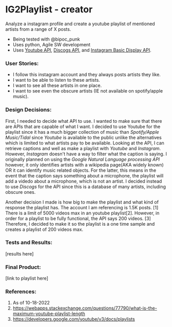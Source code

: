 # IG2Playlist - creator
Analyze a instagram profile and create a youtube playlist of mentioned artists from a range of X posts. 
- Being tested with @bipoc_punk
- Uses python, Agile SW development
- Uses [Youtube API](https://developers.google.com/youtube/v3/guides/implementation/playlists), [Discogs API](https://python3-discogs-client.readthedocs.io/en/latest/about.html), and [Instagram Basic Display API](https://developers.facebook.com/docs/instagram-basic-display-api/).

### User Stories: 
- I follow this instagram account and they always posts artists they like. 
- I want to be able to listen to these artists. 
- I want to see all these artists in one place. 
- I want to see even the obscure artists (IE not available on spotify/apple music).

### Design Decisions: 
First, I needed to decide what API to use. I wanted to make sure that there are APIs that are capable of what I want. I decided to use Youtube for the playlist since it has a much bigger collection of music than *Spotify/Apple Music/Tidal* since *Youtube* is available to the public unlike the alternatives which is limited to what artists pay to be available. Looking at the API, I can retrieve captions and well as make a playlist with *Youtube* and *Instagram*. However, *Instagram* doesn't have a way to filter what the caption is saying. I originally planned on using the *Google Natural Language processing API* however, it only identifies artists with a wikipedia page(AKA widely known) OR it can identify music related objects. For the latter, this means in the event that the caption says something about a microphone, the playlist will add a videdo about a microphone, which is not an artist. I decided instead to use *Discogs* for the API since this is a database of many artists, including obscure ones. 

Another decision I made is how big to make the playlist and what kind of response the playlist has. The account I am referencing is 1.5K posts. [1] There is a limit of 5000 videos max in an youtube playlist[2]. However, in order for a playlist to be fully functional, the API says 200 videos. [3] Therefore, I decided to make it so the playlist is a one time sample and creates a playlist of 200 videos max. 

### Tests and Results: 
[results here]

### Final Product: 
[link to playlist here]

### References:
1. As of 10-18-2022
2. https://webapps.stackexchange.com/questions/77790/what-is-the-maximum-youtube-playlist-length
3. https://developers.google.com/youtube/v3/docs/playlists
